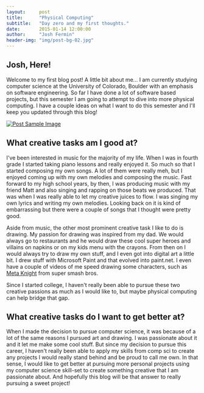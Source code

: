 ```yaml
---
layout:     post
title:      "Physical Computing"
subtitle:   "Day zero and my first thoughts."
date:       2015-01-14 12:00:00
author:     "Josh Fermin"
header-img: "img/post-bg-02.jpg"
---
```


<h2 class="section-heading">Josh, Here!</h2>

<p>Welcome to my first blog post! A little bit about me... I am currently studying computer science at the University of Colorado, Boulder with an emphasis on software engineering. So far I have done a lot of software based projects, but this semester I am going to attempt to dive into more physical computing. I have a couple ideas on what I want to do this semester and I'll keep you updated through this blog! </p>

<a href="#">
    <img src="{{ site.baseurl }}/img/activity1.jpg" alt="Post Sample Image">
</a>

<h2 class="section-heading">What creative tasks am I good at?</h2>
<p>I've been interested in music for the majority of my life. When I was in fourth grade I started taking piano lessons and really enjoyed it. So much so that I started composing my own songs. A lot of them were really meh, but I enjoyed coming up with my own melodies and composing the music. Fast forward to my high school years, by then, I was producing music with my friend Matt and also singing and rapping on those beats we produced. That was when I was really able to let my creative juices to flow. I was singing my own lyrics and writing my own melodies. Looking back on it is kind of embarrassing but there were a couple of songs that I thought were pretty good.</p>

<p>Aside from music, the other most prominent creative task I like to do is drawing. My passion for drawing was inspired from my dad. We would always go to restaurants and he would draw these cool super heroes and villains on napkins or on my kids menu with the crayons. From then on I would always try to draw my own stuff, and I even got into digital art a little bit. I drew stuff with Microsoft Paint and that evolved into paint.net. I even have a couple of videos of me speed drawing some characters, such as <a href="https://www.youtube.com/watch?v=DhAS-hZWnMo">Meta Knight</a> from super smash bros.</p>

<p>Since I started college, I haven't really been able to pursue these two creative passions as much as I would like to, but maybe physical computing can help bridge that gap.</p>


<h2 class="section-heading">What creative tasks do I want to get better at?</h2>
<p>When I made the decision to pursue computer science, it was because of a lot of the same reasons I pursued art and drawing. I was passionate about it and it let me make some cool stuff. But since my decision to pursue this career, I haven't really been able to apply my skills from comp sci to create any projects I would really stand behind and be proud to call me own. In that sense, I would like to get better at pursuing more personal projects using my computer science skill-set to create something creative that I am passionate about. And hopefully this blog will be that answer to really pursuing a sweet project!</p>